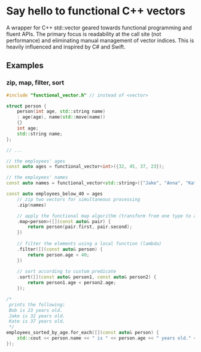 # Say hello to functional C++ vectors
A wrapper for C++ std::vector geared towards functional programming and fluent APIs.
The primary focus is readability at the call site (not performance) and eliminating manual management of vector indices.
This is heavily influenced and inspired by C# and Swift.

## Examples
### zip, map, filter, sort
```c++
#include "functional_vector.h" // instead of <vector>

struct person {
    person(int age, std::string name)
    : age(age), name(std::move(name))
    {}
    int age;
    std::string name;
};

// ...

// the employees' ages
const auto ages = functional_vector<int>({32, 45, 37, 23});

// the employees' names
const auto names = functional_vector<std::string>({"Jake", "Anna", "Kate", "Bob"});

const auto employees_below_40 = ages
    // zip two vectors for simultaneous processing
    .zip(names)

    // apply the functional map algorithm (transform from one type to another)
    .map<person>([](const auto& pair) {                     
        return person(pair.first, pair.second);
    })
    
    // filter the elements using a local function (lambda)
    .filter([](const auto& person) {
        return person.age < 40;
    })
    
    // sort according to custom predicate
    .sort([](const auto& person1, const auto& person2) {
        return person1.age < person2.age;
    });

/*
 prints the following:
 Bob is 23 years old.
 Jake is 32 years old.
 Kate is 37 years old.
 */
employees_sorted_by_age.for_each([](const auto& person) {
    std::cout << person.name << " is " << person.age << " years old." << std::endl;
});
```
